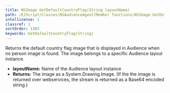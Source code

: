```yaml
---
title: NSImage GetDefaultCountryFlag(String layoutName)
path: /EJScript/Classes/NSAudienceAgent/Member functions/NSImage GetDefaultCountryFlag(String p_0)
intellisense: 1
classref: 1
sortOrder: 1303
keywords: GetDefaultCountryFlag(String)
---
```



Returns the default country flag image that is displayed in Audience when no person image is found. The image belongs to a specific Audience layout instance.



* **layoutName:** Name of the Audience layout instance
* **Returns:** The image as a System.Drawing.Image. (If the the image is returned over webservices, the stream is returned as a Base64 encoded string.)


